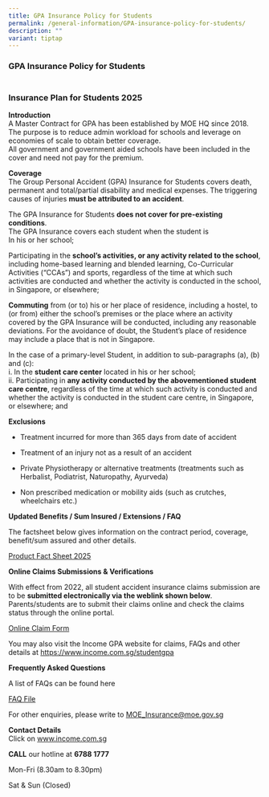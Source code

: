```yaml
---
title: GPA Insurance Policy for Students
permalink: /general-information/GPA-insurance-policy-for-students/
description: ""
variant: tiptap
---
```

<h3>GPA Insurance Policy for Students</h3>
<h3><br><strong>Insurance Plan for Students 2025</strong></h3>
<p><strong>Introduction</strong> 
<br>A Master Contract for GPA has been established by MOE HQ since 2018. The
purpose is to reduce admin workload for schools and leverage on economies
of scale to obtain better coverage.
<br>All government and government aided schools have been included in the
cover and need not pay for the premium.</p>
<p><strong>Coverage</strong> 
<br>The Group Personal Accident (GPA) Insurance for Students covers death,
permanent and total/partial disability and medical expenses. The triggering
causes of injuries&nbsp;<strong>must be attributed to an accident</strong>.</p>
<p>The GPA Insurance for Students&nbsp;<strong>does not cover for pre-existing conditions</strong>.
<br>The GPA Insurance covers each student when the student is
<br>In his or her school;</p>
<p>Participating in the&nbsp;<strong>school’s activities, or any activity related to the school</strong>,
including home-based learning and blended learning, Co-Curricular Activities
(“CCAs”) and sports, regardless of the time at which such activities are
conducted and whether the activity is conducted in the school, in Singapore,
or elsewhere;</p>
<p><strong>Commuting</strong>&nbsp;from (or to) his or her place of residence,
including a hostel, to (or from) either the school’s premises or the place
where an activity covered by the GPA Insurance will be conducted, including
any reasonable deviations. For the avoidance of doubt, the Student’s place
of residence may include a place that is not in Singapore.</p>
<p>In the case of a primary-level Student, in addition to sub-paragraphs
(a), (b) and (c):
<br>i. In the&nbsp;<strong>student care center</strong>&nbsp;located in his
or her school;
<br>ii. Participating in&nbsp;<strong>any activity conducted by the abovementioned student care centre</strong>,
regardless of the time at which such activity is conducted and whether
the activity is conducted in the student care centre, in Singapore, or
elsewhere; and</p>
<p><strong>Exclusions</strong>
</p>
<ul data-tight="true" class="tight">
<li>
<p>Treatment incurred for more than 365 days from date of accident</p>
</li>
<li>
<p>Treatment of an injury not as a result of an accident</p>
</li>
<li>
<p>Private Physiotherapy or alternative treatments (treatments such as Herbalist,
Podiatrist, Naturopathy, Ayurveda)</p>
</li>
<li>
<p>Non prescribed medication or mobility aids (such as crutches, wheelchairs
etc.)</p>
</li>
</ul>
<p><strong>Updated Benefits / Sum Insured / Extensions / FAQ</strong>
</p>
<p>The factsheet below gives information on the contract period, coverage,
benefit/sum assured and other details.</p>
<p><a href="/files/Product_Fact_Sheet__Year_2025_.pdf" rel="noopener nofollow" target="_blank">Product Fact Sheet 2025</a>
</p>
<p><strong>Online Claims Submissions &amp; Verifications</strong>
</p>
<p>With effect from 2022, all student accident insurance claims submission
are to be&nbsp;<strong>submitted electronically via the weblink shown below</strong>.
Parents/students are to submit their claims online and check the claims
status through the online portal.</p>
<p><a href="https://studentgpa.incomegroupins.com.sg/" rel="noopener noreferrer nofollow" target="_blank">Online Claim Form</a>
</p>
<p>You may also visit the Income&nbsp;GPA website for claims, FAQs and other
details at <a href="" rel="noopener noreferrer nofollow" target="_blank">https://www.income.com.sg/studentgpa</a>
</p>
<p><strong>Frequently Asked Questions</strong>
</p>
<p>A list of FAQs can be found&nbsp;here</p>
<p><a href="/files/MOE_GPA_Insurance_FAQs__31_Dec_2024_.pdf" rel="noopener nofollow" target="_blank">FAQ File</a>
</p>
<p>For other enquiries, please write to <a href="mailto:MOE_Insurance@moe.gov.sg" rel="noopener noreferrer nofollow" target="_blank">MOE_Insurance@moe.gov.sg</a>&nbsp;</p>
<p><strong>Contact Details</strong> 
<br>Click on&nbsp;<a href="http://www.income.com.sg/" rel="noopener noreferrer nofollow" target="_blank">www.income.com.sg</a>
</p>
<p><strong>CALL</strong>&nbsp;our hotline at&nbsp;<strong>6788 1777</strong>
</p>
<p>Mon-Fri (8.30am to 8.30pm)</p>
<p>Sat &amp; Sun (Closed)</p>
<p></p>